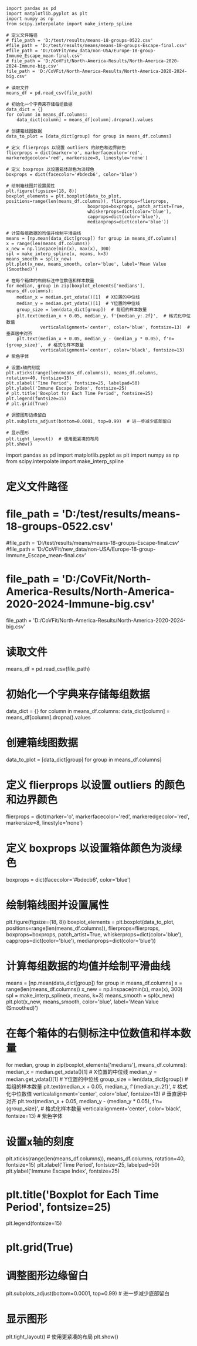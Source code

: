 ```
import pandas as pd
import matplotlib.pyplot as plt
import numpy as np
from scipy.interpolate import make_interp_spline

# 定义文件路径
# file_path = 'D:/test/results/means-18-groups-0522.csv'
#file_path = 'D:/test/results/means/means-18-groups-Escape-final.csv'
#file_path = 'D:/CoVFit/new_data/non-USA/Europe-18-group-Immune_Escape_mean-final.csv'
# file_path = 'D:/CoVFit/North-America-Results/North-America-2020-2024-Immune-big.csv'
file_path = 'D:/CoVFit/North-America-Results/North-America-2020-2024-big.csv'

# 读取文件
means_df = pd.read_csv(file_path)

# 初始化一个字典来存储每组数据
data_dict = {}
for column in means_df.columns:
    data_dict[column] = means_df[column].dropna().values

# 创建箱线图数据
data_to_plot = [data_dict[group] for group in means_df.columns]

# 定义 flierprops 以设置 outliers 的颜色和边界颜色
flierprops = dict(marker='o', markerfacecolor='red', markeredgecolor='red', markersize=8, linestyle='none')

# 定义 boxprops 以设置箱体颜色为淡绿色
boxprops = dict(facecolor='#bdecb6', color='blue')

# 绘制箱线图并设置属性
plt.figure(figsize=(18, 8))
boxplot_elements = plt.boxplot(data_to_plot, positions=range(len(means_df.columns)), flierprops=flierprops,
                               boxprops=boxprops, patch_artist=True,
                               whiskerprops=dict(color='blue'),
                               capprops=dict(color='blue'),
                               medianprops=dict(color='blue'))

# 计算每组数据的均值并绘制平滑曲线
means = [np.mean(data_dict[group]) for group in means_df.columns]
x = range(len(means_df.columns))
x_new = np.linspace(min(x), max(x), 300)
spl = make_interp_spline(x, means, k=3)
means_smooth = spl(x_new)
plt.plot(x_new, means_smooth, color='blue', label='Mean Value (Smoothed)')

# 在每个箱体的右侧标注中位数值和样本数量
for median, group in zip(boxplot_elements['medians'], means_df.columns):
    median_x = median.get_xdata()[1]  # X位置的中位线
    median_y = median.get_ydata()[1]  # Y位置的中位线
    group_size = len(data_dict[group])  # 每组的样本数量
    plt.text(median_x + 0.05, median_y, f'{median_y:.2f}',  # 格式化中位数值
             verticalalignment='center', color='blue', fontsize=13)  # 垂直居中对齐
    plt.text(median_x + 0.05, median_y - (median_y * 0.05), f'n={group_size}',  # 格式化样本数量
             verticalalignment='center', color='black', fontsize=13)  # 紫色字体

# 设置x轴的刻度
plt.xticks(range(len(means_df.columns)), means_df.columns, rotation=40, fontsize=15)
plt.xlabel('Time Period', fontsize=25, labelpad=50)
plt.ylabel('Immune Escape Index', fontsize=25)
# plt.title('Boxplot for Each Time Period', fontsize=25)
plt.legend(fontsize=15)
# plt.grid(True)

# 调整图形边缘留白
plt.subplots_adjust(bottom=0.0001, top=0.99)  # 进一步减少底部留白

# 显示图形
plt.tight_layout()  # 使用更紧凑的布局
plt.show()
```
import pandas as pd
import matplotlib.pyplot as plt
import numpy as np
from scipy.interpolate import make_interp_spline

# 定义文件路径
# file_path = 'D:/test/results/means-18-groups-0522.csv'
#file_path = 'D:/test/results/means/means-18-groups-Escape-final.csv'
#file_path = 'D:/CoVFit/new_data/non-USA/Europe-18-group-Immune_Escape_mean-final.csv'
# file_path = 'D:/CoVFit/North-America-Results/North-America-2020-2024-Immune-big.csv'
file_path = 'D:/CoVFit/North-America-Results/North-America-2020-2024-big.csv'



# 读取文件
means_df = pd.read_csv(file_path)

# 初始化一个字典来存储每组数据
data_dict = {}
for column in means_df.columns:
    data_dict[column] = means_df[column].dropna().values

# 创建箱线图数据
data_to_plot = [data_dict[group] for group in means_df.columns]

# 定义 flierprops 以设置 outliers 的颜色和边界颜色
flierprops = dict(marker='o', markerfacecolor='red', markeredgecolor='red', markersize=8, linestyle='none')

# 定义 boxprops 以设置箱体颜色为淡绿色
boxprops = dict(facecolor='#bdecb6', color='blue')

# 绘制箱线图并设置属性
plt.figure(figsize=(18, 8))
boxplot_elements = plt.boxplot(data_to_plot, positions=range(len(means_df.columns)), flierprops=flierprops,
                               boxprops=boxprops, patch_artist=True,
                               whiskerprops=dict(color='blue'),
                               capprops=dict(color='blue'),
                               medianprops=dict(color='blue'))

# 计算每组数据的均值并绘制平滑曲线
means = [np.mean(data_dict[group]) for group in means_df.columns]
x = range(len(means_df.columns))
x_new = np.linspace(min(x), max(x), 300)
spl = make_interp_spline(x, means, k=3)
means_smooth = spl(x_new)
plt.plot(x_new, means_smooth, color='blue', label='Mean Value (Smoothed)')

# 在每个箱体的右侧标注中位数值和样本数量
for median, group in zip(boxplot_elements['medians'], means_df.columns):
    median_x = median.get_xdata()[1]  # X位置的中位线
    median_y = median.get_ydata()[1]  # Y位置的中位线
    group_size = len(data_dict[group])  # 每组的样本数量
    plt.text(median_x + 0.05, median_y, f'{median_y:.2f}',  # 格式化中位数值
             verticalalignment='center', color='blue', fontsize=13)  # 垂直居中对齐
    plt.text(median_x + 0.05, median_y - (median_y * 0.05), f'n={group_size}',  # 格式化样本数量
             verticalalignment='center', color='black', fontsize=13)  # 紫色字体

# 设置x轴的刻度
plt.xticks(range(len(means_df.columns)), means_df.columns, rotation=40, fontsize=15)
plt.xlabel('Time Period', fontsize=25, labelpad=50)
plt.ylabel('Immune Escape Index', fontsize=25)
# plt.title('Boxplot for Each Time Period', fontsize=25)
plt.legend(fontsize=15)
# plt.grid(True)


# 调整图形边缘留白
plt.subplots_adjust(bottom=0.0001, top=0.99)  # 进一步减少底部留白

# 显示图形
plt.tight_layout()  # 使用更紧凑的布局
plt.show()

```
